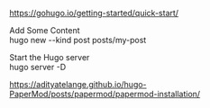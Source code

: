 https://gohugo.io/getting-started/quick-start/

Add Some Content  
hugo new --kind post posts/my-post

Start the Hugo server  
hugo server -D

https://adityatelange.github.io/hugo-PaperMod/posts/papermod/papermod-installation/
